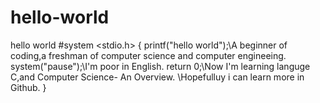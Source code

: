 # hello-world
hello world
#system <stdio.h>
{
   printf("hello world");\\A beginner of coding,a freshman of computer science and computer engineeing.
   system("pause");\\I'm poor in English.
   return 0;\\Now I'm learning languge C,and Computer Science- An Overview.
   \\Hopefulluy i can learn more in Github.
}
